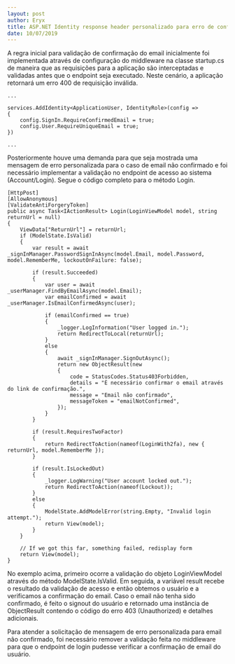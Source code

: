 ```yaml
---
layout: post
author: Eryx
title: ASP.NET Identity response header personalizado para erro de confirmação de email requerida
date: 10/07/2019
---
```


A regra inicial para validação de confirmação do email inicialmente foi implementada através de configuração do middleware na classe startup.cs de maneira que as requisições para a aplicação são interceptadas e validadas antes que o endpoint seja executado. Neste cenário, a aplicação retornará um erro 400 de requisição inválida.

	...
	
	services.AddIdentity<ApplicationUser, IdentityRole>(config =>
	{
		config.SignIn.RequireConfirmedEmail = true;
		config.User.RequireUniqueEmail = true;
	})
	
	...

Posteriormente houve uma demanda para que seja mostrada uma mensagem de erro personalizada para o caso de email não confirmado e foi necessário implementar a validação no endpoint de acesso ao sistema (Account/Login). Segue o código completo para o método Login.

	[HttpPost]
	[AllowAnonymous]
	[ValidateAntiForgeryToken]
	public async Task<IActionResult> Login(LoginViewModel model, string returnUrl = null)
	{
		ViewData["ReturnUrl"] = returnUrl;
		if (ModelState.IsValid)
		{
			var result = await _signInManager.PasswordSignInAsync(model.Email, model.Password, model.RememberMe, lockoutOnFailure: false);

			if (result.Succeeded)
			{
				var user = await _userManager.FindByEmailAsync(model.Email);
				var emailConfirmed = await _userManager.IsEmailConfirmedAsync(user);

				if (emailConfirmed == true)
				{
					_logger.LogInformation("User logged in.");
					return RedirectToLocal(returnUrl);
				}
				else
				{
					await _signInManager.SignOutAsync();
					return new ObjectResult(new
					{
						code = StatusCodes.Status403Forbidden,
						details = "É necessário confirmar o email através do link de confirmação.",
						message = "Email não confirmado",
						messageToken = "emailNotConfirmed",
					});
				}
			}

			if (result.RequiresTwoFactor)
			{
				return RedirectToAction(nameof(LoginWith2fa), new { returnUrl, model.RememberMe });
			}

			if (result.IsLockedOut)
			{
				_logger.LogWarning("User account locked out.");
				return RedirectToAction(nameof(Lockout));
			}
			else
			{
				ModelState.AddModelError(string.Empty, "Invalid login attempt.");
				return View(model);
			}
		}

		// If we got this far, something failed, redisplay form
		return View(model);
	}


No exemplo acima, primeiro ocorre a validação do objeto LoginViewModel através do método ModelState.IsValid. Em seguida, a variável result recebe o resultado da validação de acesso e então obtemos o usuário e a verificamos a confirmação do email. Caso o email não tenha sido confirmado, é feito o signout do usuário e retornado uma instância de ObjectResult contendo o código do erro 403 (Unauthorized) e detalhes adicionais.

Para atender a solicitação de mensagem de erro personalizada para email não confirmado, foi necessário remover a validação feita no middleware para que o endpoint de login pudesse verificar a confirmação de email do usuário.


